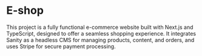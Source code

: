 # E-shop
This project is a fully functional e-commerce website built with Next.js and TypeScript, designed to offer a seamless shopping experience. It integrates Sanity as a headless CMS for managing products, content, and orders, and uses Stripe for secure payment processing.
